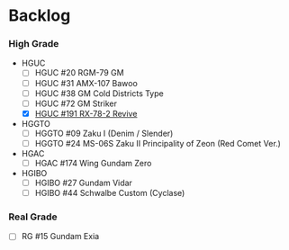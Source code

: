 # Backlog
### High Grade
- HGUC
  - [ ] HGUC #20 RGM-79 GM
  - [ ] HGUC #31 AMX-107 Bawoo
  - [ ] HGUC #38 GM Cold Districts Type
  - [ ] HGUC #72 GM Striker
  - [x] [HGUC #191 RX-78-2 Revive](completed_builds/high_grade/hguc-191_RX-78-2_revive.md)
- HGGTO
  - [ ] HGGTO #09 Zaku I (Denim / Slender)
  - [ ] HGGTO #24 MS-06S Zaku II Principality of Zeon (Red Comet Ver.)
- HGAC
  - [ ] HGAC #174 Wing Gundam Zero
- HGIBO
  - [ ] HGIBO #27 Gundam Vidar
  - [ ] HGIBO #44 Schwalbe Custom (Cyclase)

### Real Grade
- [ ] RG #15 Gundam Exia
